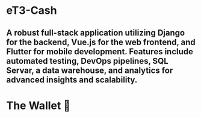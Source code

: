 # eT3-Cash
A robust full-stack application utilizing Django for the backend, Vue.js for the web frontend, and Flutter for mobile development. Features include automated testing, DevOps pipelines, SQL Servar, a data warehouse, and analytics for advanced insights and scalability.
------------------------------------------------------------------
# The Wallet 🚀

